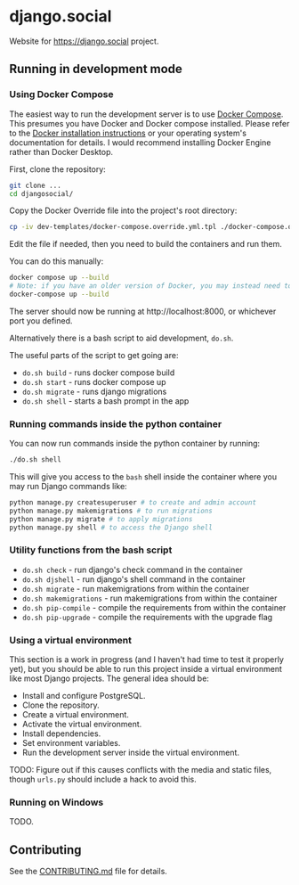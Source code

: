 # django.social

Website for https://django.social project.

## Running in development mode

### Using Docker Compose

The easiest way to run the development server is to use [Docker Compose](https://docs.docker.com/compose/). This presumes you have Docker and Docker compose installed. Please refer to the [Docker installation instructions](https://docs.docker.com/engine/install/) or your operating system's documentation for details. I would recommend installing Docker Engine rather than Docker Desktop.

First, clone the repository:

```bash
git clone ...
cd djangosocial/
```

Copy the Docker Override file into the project's root directory:

```bash
cp -iv dev-templates/docker-compose.override.yml.tpl ./docker-compose.override.yml
```

Edit the file if needed, then you need to build the containers and run them.

You can do this manually:

```bash
docker compose up --build
# Note: if you have an older version of Docker, you may instead need to use:
docker-compose up --build
```

The server should now be running at http://localhost:8000, or whichever port you defined.

Alternatively there is a bash script to aid development, ``do.sh``.

The useful parts of the script to get going are:

* ``do.sh build`` - runs docker compose build
* ``do.sh start`` - runs docker compose up
* ``do.sh migrate`` - runs django migrations
* ``do.sh shell`` - starts a bash prompt in the app

### Running commands inside the python container

You can now run commands inside the python container by running:

```bash
./do.sh shell
```

This will give you access to the `bash` shell inside the container where you may run Django commands like:

```bash
python manage.py createsuperuser # to create and admin account
python manage.py makemigrations # to run migrations
python manage.py migrate # to apply migrations
python manage.py shell # to access the Django shell
```

### Utility functions from the bash script

* ``do.sh check`` - run django's check command in the container
* ``do.sh djshell`` - run django's shell command in the container
* ``do.sh migrate`` - run makemigrations from within the container
* ``do.sh makemigrations`` - run makemigrations from within the container
* ``do.sh pip-compile`` - compile the requirements from within the container
* ``do.sh pip-upgrade`` - compile the requirements with the upgrade flag

### Using a virtual environment

This section is a work in progress (and I haven't had time to test it properly yet), but you should be able to run this project inside a virtual environment like most Django projects. The general idea should be:

- Install and configure PostgreSQL.
- Clone the repository.
- Create a virtual environment.
- Activate the virtual environment.
- Install dependencies.
- Set environment variables.
- Run the development server inside the virtual environment.

TODO: Figure out if this causes conflicts with the media and static files, though `urls.py` should include a hack to avoid this.

### Running on Windows

TODO.

## Contributing

See the [CONTRIBUTING.md](CONTRIBUTING.md) file for details.
